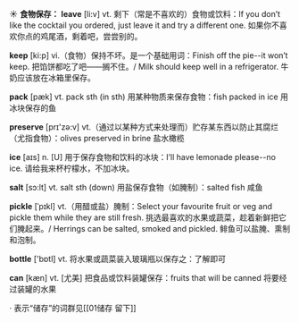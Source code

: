 ☀ <span class="category">**食物保存：**</span>
<span class="vocabulary">**leave**</span> [li:v] 
<span class="definition">vt. 剩下（常是不喜欢的）食物或饮料：</span>If you don’t like the cocktail you ordered, just leave it and try a different one. 如果你不喜欢你点的鸡尾酒，剩着吧，尝尝别的。

<span class="vocabulary">**keep**</span> [ki:p] 
<span class="definition">vi.（食物）保持不坏。是一个基础用词：</span>Finish off the pie--it won’t keep. 把馅饼都吃了吧——搁不住。/ Milk should keep well in a refrigerator. 牛奶应该放在冰箱里保存。

<span class="vocabulary">**pack**</span> [pæk] 
<span class="definition">vt. pack sth (in sth) 用某种物质来保存食物：</span>fish packed in ice 用冰块保存的鱼

<span class="vocabulary">**preserve**</span> [prɪ'zə:v] 
<span class="definition">vt.（通过以某种方式来处理而）贮存某东西以防止其腐烂（尤指食物）：</span>olives preserved in brine 盐水橄榄

<span class="vocabulary">**ice**</span> [aɪs] 
<span class="definition">n. [U] 用于保存食物和饮料的冰块：</span>I’ll have lemonade please--no ice. 请给我来杯柠檬水，不加冰块。

<span class="vocabulary">**salt**</span> [sɔ:lt] 
<span class="definition">vt. salt sth (down) 用盐保存食物（如腌制）：</span>salted fish 咸鱼
           
<span class="vocabulary">**pickle**</span> [ˈpɪkl]
<span class="definition">vt.（用醋或盐）腌制：</span>Select your favourite fruit or veg and pickle them while they are still fresh. 挑选最喜欢的水果或蔬菜，趁着新鲜把它们腌起来。/ Herrings can be salted, smoked and pickled. 鲱鱼可以盐腌、熏制和泡制。

<span class="vocabulary">**bottle**</span> ['bɒtl] 
<span class="definition">vt. 将水果或蔬菜装入玻璃瓶以保存之：</span>了解即可

<span class="vocabulary">**can**</span> [kæn] 
<span class="definition">vt. [尤美] 把食品或饮料装罐保存：</span>fruits that will be canned 将要经过装罐的水果

· 表示“储存”的词群见[[01储存 留下]]
